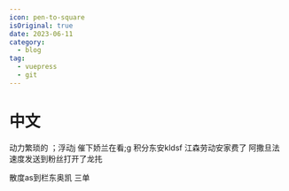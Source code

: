 ```yaml
---
icon: pen-to-square
isOriginal: true
date: 2023-06-11
category:
  - blog
tag:
  - vuepress
  - git
---
```


# 中文
动力繁琐的  ；浮动j
催下娇兰在看;g
积分东安kldsf
 江森劳动安家费了
 阿撒旦法
 速度发送到粉丝打开了龙扥

 散度as到栏东奥凯
  三单 
